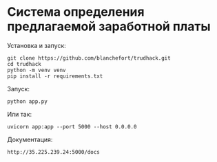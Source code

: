 # Система определения предлагаемой заработной платы

Установка и запуск:

```
git clone https://github.com/blanchefort/trudhack.git
cd trudhack
python -m venv venv
pip install -r requirements.txt
```
Запуск:
```
python app.py
```
Или так:
```
uvicorn app:app --port 5000 --host 0.0.0.0
```

Документация:

```
http://35.225.239.24:5000/docs
```
